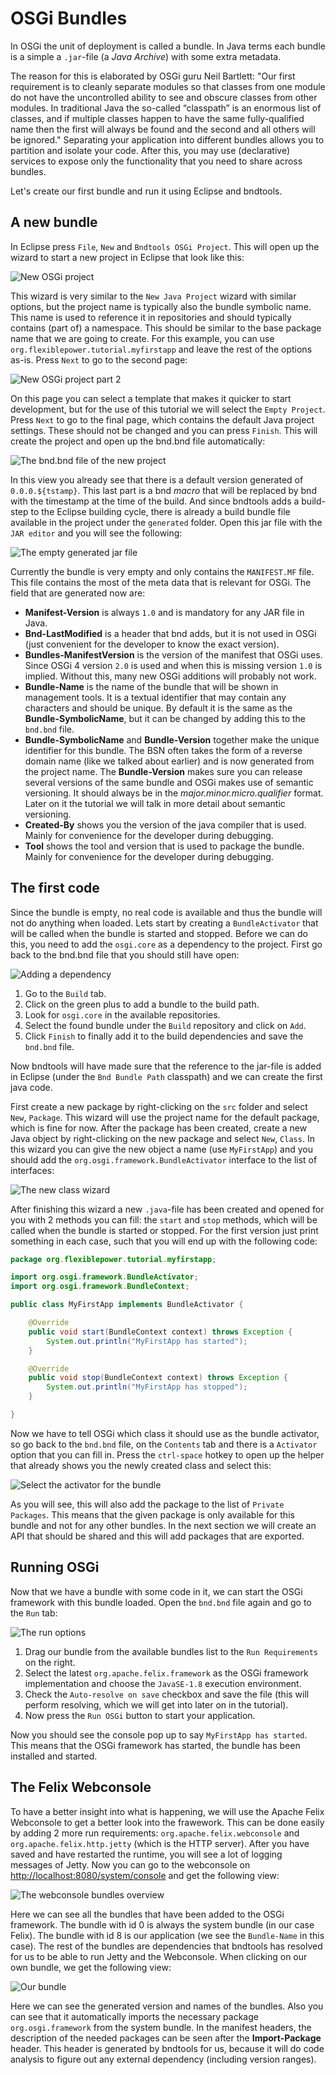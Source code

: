 # OSGi Bundles

In OSGi the unit of deployment is called a bundle. In Java terms each bundle is a simple a `.jar`-file (a *Java Archive*) with some extra metadata. 

The reason for this is elaborated by OSGi guru Neil Bartlett:
"Our first requirement is to cleanly separate modules so that classes from one module do not have the uncontrolled ability to see and obscure classes from other modules. In traditional Java the so-called “classpath” is an enormous list of classes, and if multiple classes happen to have the same fully-qualified name then the first will always be found and the second and all others will be ignored."
Separating your application into different bundles allows you to partition and isolate your code. After this, you may use (declarative) services to expose only the functionality that you need to share across bundles.

Let's create our first bundle and run it using Eclipse and bndtools.

## A new bundle

In Eclipse press `File`, `New` and `Bndtools OSGi Project`. This will open up the wizard to start a new project in Eclipse that look like this:

![New OSGi project](bndtools-new-project.png)

This wizard is very similar to the `New Java Project` wizard with similar options, but the project name is typically also the bundle symbolic name. This name is used to reference it in repositories and should typically contains (part of) a namespace. This should be similar to the base package name that we are going to create. For this example, you can use `org.flexiblepower.tutorial.myfirstapp` and leave the rest of the options as-is. Press `Next` to go to the second page:

![New OSGi project part 2](bndtools-new-project-2.png)

On this page you can select a template that makes it quicker to start development, but for the use of this tutorial we will select the `Empty Project`. Press `Next` to go to the final page, which contains the default Java project settings. These should not be changed and you can press `Finish`. This will create the project and open up the bnd.bnd file automatically:

![The bnd.bnd file of the new project](myfirstapp-bnd.png)

In this view you already see that there is a default version generated of `0.0.0.${tstamp}`. This last part is a bnd *macro* that will be replaced by bnd with the timestamp at the time of the build. And since bndtools adds a build-step to the Eclipse building cycle, there is already a build bundle file available in the project under the `generated` folder. Open this jar file with the `JAR editor` and you will see the following:

![The empty generated jar file](myfirstapp-jar.png)

Currently the bundle is very empty and only contains the `MANIFEST.MF` file. This file contains the most of the meta data that is relevant for OSGi. The field that are generated now are:

- **Manifest-Version** is always `1.0` and is mandatory for any JAR file in Java.
- **Bnd-LastModified** is a header that bnd adds, but it is not used in OSGi (just convenient for the developer to know the exact version).
- **Bundles-ManifestVersion** is the version of the manifest that OSGi uses. Since OSGi 4 version `2.0` is used and when this is missing version `1.0` is implied. Without this, many new OSGi additions will probably not work.
- **Bundle-Name** is the name of the bundle that will be shown in management tools. It is a textual identifier that may contain any characters and should be unique. By default it is the same as the **Bundle-SymbolicName**, but it can be changed by adding this to the `bnd.bnd` file.
- **Bundle-SymbolicName** and **Bundle-Version** together make the unique identifier for this bundle. The BSN often takes the form of a reverse domain name (like we talked about earlier) and is now generated from the project name. The **Bundle-Version** makes sure you can release several versions of the same bundle and OSGi makes use of semantic versioning. It should always be in the *major.minor.micro.qualifier* format. Later on it the tutorial we will talk in more detail about semantic versioning.
- **Created-By** shows you the version of the java compiler that is used. Mainly for convenience for the developer during debugging.
- **Tool** shows the tool and version that is used to package the bundle. Mainly for convenience for the developer during debugging.

## The first code

Since the bundle is empty, no real code is available and thus the bundle will not do anything when loaded. Lets start by creating a `BundleActivator` that will be called when the bundle is started and stopped. Before we can do this, you need to add the `osgi.core` as a dependency to the project. First go back to the bnd.bnd file that you should still have open:

![Adding a dependency](myfirstapp-add-dependancy.png)

1. Go to the `Build` tab.
2. Click on the green plus to add a bundle to the build path.
3. Look for `osgi.core` in the available repositories.
4. Select the found bundle under the `Build` repository and click on `Add`.
5. Click `Finish` to finally add it to the build dependencies and save the `bnd.bnd` file.

Now bndtools will have made sure that the reference to the jar-file is added in Eclipse (under the `Bnd Bundle Path` classpath) and we can create the first java code.

First create a new package by right-clicking on the `src` folder and select `New`, `Package`. This wizard will use the project name for the default package, which is fine for now. After the package has been created, create a new Java object by right-clicking on the new package and select `New`, `Class`. In this wizard you can give the new object a name (use `MyFirstApp`) and you should add the `org.osgi.framework.BundleActivator` interface to the list of interfaces:

![The new class wizard](myfirstapp-create-activator.png)

After finishing this wizard a new `.java`-file has been created and opened for you with 2 methods you can fill: the `start` and `stop` methods, which will be called when the bundle is started or stopped. For the first version just print something in each case, such that you will end up with the following code:

```java
package org.flexiblepower.tutorial.myfirstapp;

import org.osgi.framework.BundleActivator;
import org.osgi.framework.BundleContext;

public class MyFirstApp implements BundleActivator {

	@Override
	public void start(BundleContext context) throws Exception {
		System.out.println("MyFirstApp has started");
	}

	@Override
	public void stop(BundleContext context) throws Exception {
		System.out.println("MyFirstApp has stopped");
	}

}
```

Now we have to tell OSGi which class it should use as the bundle activator, so go back to the `bnd.bnd` file, on the `Contents` tab and there is a `Activator` option that you can fill in. Press the `ctrl-space` hotkey to open up the helper that already shows you the newly created class and select this:

![Select the activator for the bundle](myfirstapp-set-activator.png)

As you will see, this will also add the package to the list of `Private Packages`. This means that the given package is only available for this bundle and not for any other bundles. In the next section we will create an API that should be shared and this will add packages that are exported.

## Running OSGi

Now that we have a bundle with some code in it, we can start the OSGi framework with this bundle loaded. Open the `bnd.bnd` file again and go to the `Run` tab:

![The run options](myfirstapp-running.png)

1. Drag our bundle from the available bundles list to the `Run Requirements` on the right.
2. Select the latest `org.apache.felix.framework` as the OSGi framework implementation and choose the `JavaSE-1.8` execution environment.
3. Check the `Auto-resolve on save` checkbox and save the file (this will perform resolving, which we will get into later on in the tutorial).
4. Now press the `Run OSGi` button to start your application.

Now you should see the console pop up to say `MyFirstApp has started`. This means that the OSGi framework has started, the bundle has been installed and started.

## The Felix Webconsole

To have a better insight into what is happening, we will use the Apache Felix Webconsole to get a better look into the frawework. This can be done easily by adding 2 more run requirements: `org.apache.felix.webconsole` and `org.apache.felix.http.jetty` (which is the HTTP server). After you have saved and have restarted the runtime, you will see a lot of logging messages of Jetty. Now you can go to the webconsole on [http://localhost:8080/system/console](http://localhost:8080/system/console) and get the following view:

![The webconsole bundles overview](myfirstapp-webconsole-bundles.png)

Here we can see all the bundles that have been added to the OSGi framework. The bundle with id 0 is always the system bundle (in our case Felix). The bundle with id 8 is our application (we see the `Bundle-Name` in this case). The rest of the bundles are dependencies that bndtools has resolved for us to be able to run Jetty and the Webconsole. When clicking on our own bundle, we get the following view:

![Our bundle](myfirstapp-webconsole-ourbundle.png)

Here we can see the generated version and names of the bundles. Also you can see that it automatically imports the necessary package `org.osgi.framework` from the system bundle. In the manifest headers, the description of the needed packages can be seen after the **Import-Package** header. This header is generated by bndtools for us, because it will do code analysis to figure out any external dependency (including version ranges).
